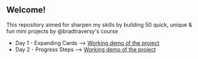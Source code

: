 ## Welcome!

This repository aimed for sharpen my skills by building 50 quick, unique & fun mini projects by @bradtraversy's course

- Day 1 - Expanding Cards --> [Working demo of the project](https://selengora.github.io/50projects50days/expanding-cards/)
- Day 2 - Progress Steps --> [Working demo of the project](https://selengora.github.io/50projects50days/progress-steps/)

